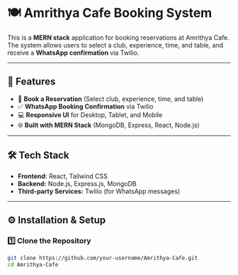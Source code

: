 # 🍽️ Amrithya Cafe Booking System

This is a **MERN stack** application for booking reservations at Amrithya Cafe. The system allows users to select a club, experience, time, and table, and receive a **WhatsApp confirmation** via Twilio.

---

## 🚀 Features

- 📅 **Book a Reservation** (Select club, experience, time, and table)
- ✅ **WhatsApp Booking Confirmation** via Twilio
- 💻 **Responsive UI** for Desktop, Tablet, and Mobile
- 🌐 **Built with MERN Stack** (MongoDB, Express, React, Node.js)

---

## 🛠️ Tech Stack

- **Frontend:** React, Tailwind CSS
- **Backend:** Node.js, Express.js, MongoDB
- **Third-party Services:** Twilio (for WhatsApp messages)

---

## ⚙️ Installation & Setup

### **1️⃣ Clone the Repository**
```sh
git clone https://github.com/your-username/Amrithya-Cafe.git
cd Amrithya-Cafe
